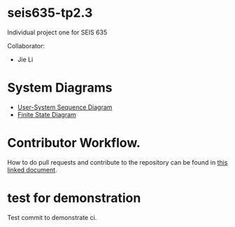 # seis635-tp2.3
Individual project one for SEIS 635

Collaborator:
- Jie Li


# System Diagrams

- [User-System Sequence Diagram](https://hackmd.io/@esten-rye/seis-635-tp1-skunk-sequence-diagram)
- [Finite State Diagram](.docs/finite-state-diagram.md)

# Contributor Workflow.

How to do pull requests and contribute to the repository can be found in [this linked document](.docs/contributor.md).

# test for demonstration

Test commit to demonstrate ci.
